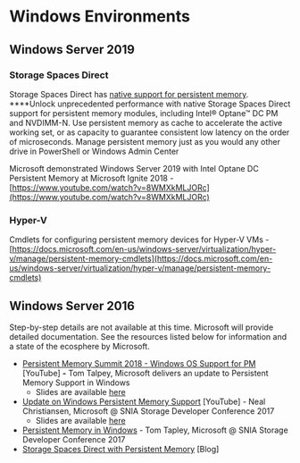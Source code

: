 # Windows Environments

## Windows Server 2019

### Storage Spaces Direct

Storage Spaces Direct has [native support for persistent memory](https://docs.microsoft.com/en-us/windows-server/storage/whats-new-in-storage#storage-spaces-direct).  ****Unlock unprecedented performance with native Storage Spaces Direct support for persistent memory modules, including Intel® Optane™ DC PM and NVDIMM-N. Use persistent memory as cache to accelerate the active working set, or as capacity to guarantee consistent low latency on the order of microseconds. Manage persistent memory just as you would any other drive in PowerShell or Windows Admin Center

Microsoft demonstrated Windows Server 2019 with Intel Optane DC Persistent Memory at Microsoft Ignite 2018 - [https://www.youtube.com/watch?v=8WMXkMLJORc](https://www.youtube.com/watch?v=8WMXkMLJORc)

### Hyper-V

Cmdlets for configuring persistent memory devices for Hyper-V VMs - [https://docs.microsoft.com/en-us/windows-server/virtualization/hyper-v/manage/persistent-memory-cmdlets](https://docs.microsoft.com/en-us/windows-server/virtualization/hyper-v/manage/persistent-memory-cmdlets)

## Windows Server 2016

Step-by-step details are not available at this time. Microsoft will provide detailed documentation. See the resources listed below for information and a state of the ecosphere by Microsoft.

* [Persistent Memory Summit 2018 - Windows OS Support for PM](https://www.youtube.com/watch?v=1J3ussLcv64) \[YouTube\] **-**  Tom Talpey, Microsoft delivers an update to Persistent Memory Support in Windows
  * Slides are available [here](https://www.snia.org/sites/default/files/PM-Summit/2018/presentations/06_PM_Summit_2018_Talpey-Final_Post-CORRECTED.pdf)
* [Update on Windows Persistent Memory Support](https://www.youtube.com/watch?v=bcdf7w2v_nw) \[YouTube\] - Neal Christiansen, Microsoft @ SNIA Storage Developer Conference 2017
  * Slides are available [here](https://www.snia.org/sites/default/files/SDC/2017/presentations/Solid_State_Stor_NVM_PM_NVDIMM/Christiansen_Neal_Update_on_Windows_Persistent_Memory_Support.pdf)
* [Persistent Memory in Windows](https://www.snia.org/sites/default/files/PM-Summit/2017/presentations/Tom_Talpey_Persistent_Memory_in_Windows_Server_2016.pdf) - Tom Tapley, Microsoft @ SNIA Storage Developer Conference 2017
* [Storage Spaces Direct with Persistent Memory](https://blogs.technet.microsoft.com/filecab/2016/10/17/storage-spaces-direct-with-persistent-memory/) \[Blog\]


